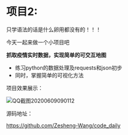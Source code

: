 # 项目2:

只学语法的话是什么卵用都没有的！！！

今天一起来做一个小项目吧

**抓取疫情实时数据，实现简单的可交互地图**

- 练习python的数据处理及requests和json初步
- 同时，掌握简单的可视化方法

项目效果展示：

![QQ截图20200609090112](C:\Users\天塔中心\Desktop\QQ截图20200609090112.png)

源码地址：

https://github.com/Zesheng-Wang/code_daily